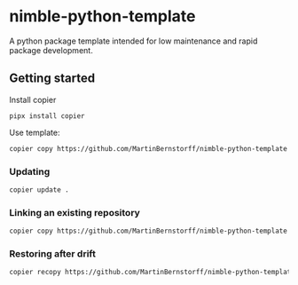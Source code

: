 # nimble-python-template
A python package template intended for low maintenance and rapid package development.

## Getting started

Install copier
```
pipx install copier
```

Use template:
```bash
copier copy https://github.com/MartinBernstorff/nimble-python-template .
```

### Updating
```bash
copier update .
```

### Linking an existing repository
```bash
copier copy https://github.com/MartinBernstorff/nimble-python-template .
```

### Restoring after drift
```bash
copier recopy https://github.com/MartinBernstorff/nimble-python-template .
```
